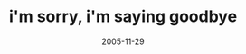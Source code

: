 ---
layout: base.njk
title : 'i&#39;m sorry, i&#39;m saying goodbye' 
view_title : 'i&#39;m sorry, i&#39;m saying goodbye' 
year : '2005' 
date : '2005-11-29' 
img_file : '/drawing/imsorryimsayinggoodbye.png' 
html_file : 'imsorryimsayinggoodbye' 
next_html : 'youarenotlisteningtome.html' 
year_order : '149' 
permalink : "title/{{html_file}}.html"
---
